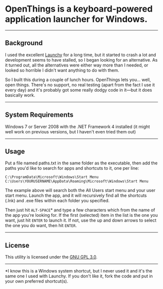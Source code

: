 # OpenThings is a keyboard-powered application launcher for Windows. 

----------

## Background

I used the excellent [Launchy](http://www.launchy.net) for a long time, but it started to crash a lot and development seems to have stalled, so I began looking for an alternative. As it turned out, all the alternatives were either way more than I needed, or looked so horrible I didn't want anything to do with them.

So I built this during a couple of lunch hours. OpenThings lets you... well, open things. There's no support, no real testing (apart from the fact I use it every day) and it's probably got some really dodgy code in it—but it does basically work.

----------

## System Requirements

Windows 7 or Server 2008 with the .NET Framework 4 installed (it might well work on previous versions, but I haven't even tried them out)

----------

## Usage

Put a file named paths.txt in the same folder as the executable, then add the paths you'd like to search for apps and shortcuts to it, one per line:

    C:\ProgramData\Microsoft\Windows\Start Menu
    C:\Users\YOURUSERNAME\AppData\Roaming\Microsoft\Windows\Start Menu

The example above will search both the All Users start menu and your user start menu. Launch the app, and it will recursively find all the shortcuts (.lnk) and .exe files within each folder you specified.

Then just hit `ALT-SPACE`* and type a few characters which from the name of the app you're looking for. If the first (selected) item in the list is the one you want, just hit `ENTER` to launch it. If not, use the up and down arrows to select the one you do want, then hit `ENTER`.

----------

## License

This utility is licensed under the [GNU GPL 3.0](http://opensource.org/licenses/gpl-3.0.html).

----------

*I know this is a Windows system shortcut, but I never used it and it's the same one I used with Launchy. If you don't like it, fork the code and put in your own preferred shortcut(s).


